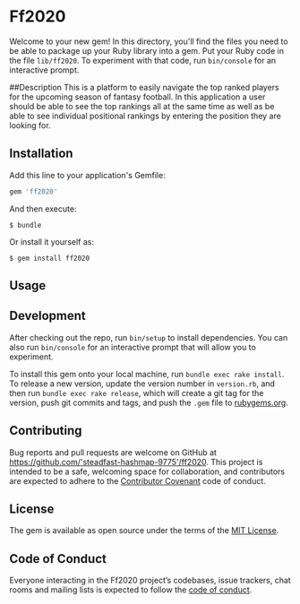 # Ff2020

Welcome to your new gem! In this directory, you'll find the files you need to be able to package up your Ruby library into a gem. Put your Ruby code in the file `lib/ff2020`. To experiment with that code, run `bin/console` for an interactive prompt.

##Description
This is a platform to easily navigate the top ranked players for the upcoming season of fantasy football. In this application a user should be able to see the top rankings all at the same time as well as be able to see individual positional rankings by entering the position they are looking for.

## Installation

Add this line to your application's Gemfile:

```ruby
gem 'ff2020'
```

And then execute:

    $ bundle

Or install it yourself as:

    $ gem install ff2020

## Usage



## Development

After checking out the repo, run `bin/setup` to install dependencies. You can also run `bin/console` for an interactive prompt that will allow you to experiment.

To install this gem onto your local machine, run `bundle exec rake install`. To release a new version, update the version number in `version.rb`, and then run `bundle exec rake release`, which will create a git tag for the version, push git commits and tags, and push the `.gem` file to [rubygems.org](https://rubygems.org).

## Contributing

Bug reports and pull requests are welcome on GitHub at https://github.com/'steadfast-hashmap-9775'/ff2020. This project is intended to be a safe, welcoming space for collaboration, and contributors are expected to adhere to the [Contributor Covenant](http://contributor-covenant.org) code of conduct.

## License

The gem is available as open source under the terms of the [MIT License](https://opensource.org/licenses/MIT).

## Code of Conduct

Everyone interacting in the Ff2020 project’s codebases, issue trackers, chat rooms and mailing lists is expected to follow the [code of conduct](https://github.com/'steadfast-hashmap-9775'/ff2020/blob/master/CODE_OF_CONDUCT.md).
